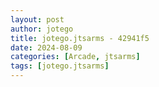 ```yaml
---
layout: post
author: jotego
title: jotego.jtsarms - 42941f5
date: 2024-08-09
categories: [Arcade, jtsarms]
tags: [jotego.jtsarms]
---
```


